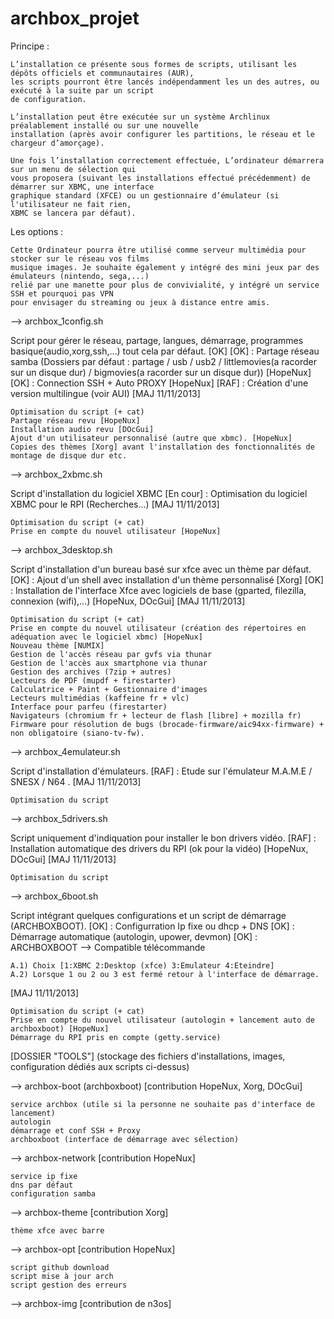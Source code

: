 archbox_projet
==============

Principe :

    L’installation ce présente sous formes de scripts, utilisant les dépôts officiels et communautaires (AUR), 
    les scripts pourront être lancés indépendamment les un des autres, ou exécuté à la suite par un script 
    de configuration.

    L’installation peut être exécutée sur un système Archlinux préalablement installé ou sur une nouvelle 
    installation (après avoir configurer les partitions, le réseau et le chargeur d’amorçage).

    Une fois l’installation correctement effectuée, L’ordinateur démarrera sur un menu de sélection qui 
    vous proposera (suivant les installations effectué précédemment) de démarrer sur XBMC, une interface 
    graphique standard (XFCE) ou un gestionnaire d’émulateur (si l'utilisateur ne fait rien, 
    XBMC se lancera par défaut).


Les options :

    Cette Ordinateur pourra être utilisé comme serveur multimédia pour stocker sur le réseau vos films 
    musique images. Je souhaite également y intégré des mini jeux par des émulateurs (nintendo, sega,...)
    relié par une manette pour plus de convivialité, y intégré un service SSH et pourquoi pas VPN
    pour envisager du streaming ou jeux à distance entre amis.
    

--> archbox_1config.sh

Script pour gérer le réseau, partage, langues, démarrage, programmes basique(audio,xorg,ssh,...) tout cela par défaut. [OK]
[OK] : Partage réseau samba (Dossiers par défaut : partage / usb / usb2 / littlemovies(a racorder sur un disque dur) / bigmovies(a racorder sur un disque dur)) [HopeNux]
[OK] : Connection SSH + Auto PROXY [HopeNux]
[RAF] : Création d'une version multilingue (voir AUI)
[MAJ 11/11/2013]

    Optimisation du script (+ cat)
    Partage réseau revu [HopeNux]
    Installation audio revu [DOcGui]
    Ajout d'un utilisateur personnalisé (autre que xbmc). [HopeNux]
    Copies des thèmes [Xorg] avant l'installation des fonctionnalités de montage de disque dur etc.


--> archbox_2xbmc.sh

Script d'installation du logiciel XBMC
[En cour] : Optimisation du logiciel XBMC pour le RPI (Recherches...)
[MAJ 11/11/2013]

    Optimisation du script (+ cat)
    Prise en compte du nouvel utilisateur [HopeNux]



--> archbox_3desktop.sh

Script d'installation d'un bureau basé sur xfce avec un thème par défaut.
[OK] : Ajout d'un shell avec installation d'un thème personnalisé [Xorg]
[OK] : Installation de l'interface Xfce avec logiciels de base (gparted, filezilla, connexion (wifi),...) [HopeNux, DOcGui]
[MAJ 11/11/2013]

    Optimisation du script (+ cat)
    Prise en compte du nouvel utilisateur (création des répertoires en adéquation avec le logiciel xbmc) [HopeNux]
    Nouveau thème [NUMIX]
    Gestion de l'accès réseau par gvfs via thunar
    Gestion de l'accès aux smartphone via thunar
    Gestion des archives (7zip + autres)
    Lecteurs de PDF (mupdf + firestarter)
    Calculatrice + Paint + Gestionnaire d'images
    Lecteurs multimédias (kaffeine fr + vlc)
    Interface pour parfeu (firestarter)
    Navigateurs (chromium fr + lecteur de flash [libre] + mozilla fr)
    Firmware pour résolution de bugs (brocade-firmware/aic94xx-firmware) + non obligatoire (siano-tv-fw).


--> archbox_4emulateur.sh

Script d'installation d'émulateurs.
[RAF] : Etude sur l'émulateur M.A.M.E / SNESX / N64 .
[MAJ 11/11/2013]

    Optimisation du script


--> archbox_5drivers.sh

Script uniquement d'indiquation pour installer le bon drivers vidéo.
[RAF] : Installation automatique des drivers du RPI (ok pour la vidéo) [HopeNux, DOcGui]
[MAJ 11/11/2013]

    Optimisation du script


--> archbox_6boot.sh

Script intégrant quelques configurations et un script de démarrage (ARCHBOXBOOT).
[OK] : Configurration Ip fixe ou dhcp + DNS
[OK] : Démarrage automatique (autologin, upower, devmon)
[OK] : ARCHBOXBOOT --> Compatible télécommande

    A.1) Choix [1:XBMC 2:Desktop (xfce) 3:Emulateur 4:Eteindre]
    A.2) Lorsque 1 ou 2 ou 3 est fermé retour à l'interface de démarrage.

[MAJ 11/11/2013]

    Optimisation du script (+ cat)
    Prise en compte du nouvel utilisateur (autologin + lancement auto de archboxboot) [HopeNux]
    Démarrage du RPI pris en compte (getty.service)



[DOSSIER "TOOLS"] (stockage des fichiers d'installations, images, configuration dédiés aux scripts ci-dessus)

--> archbox-boot (archboxboot) [contribution HopeNux, Xorg, DOcGui]

    service archbox (utile si la personne ne souhaite pas d'interface de lancement)
    autologin
    démarrage et conf SSH + Proxy
    archboxboot (interface de démarrage avec sélection)

--> archbox-network [contribution HopeNux]

    service ip fixe
    dns par défaut
    configuration samba

--> archbox-theme [contribution Xorg]

    thème xfce avec barre

--> archbox-opt [contribution HopeNux]

    script github download
    script mise à jour arch
    script gestion des erreurs

--> archbox-img [contribution de n3os]
